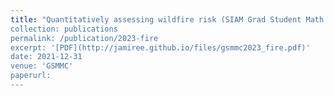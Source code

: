 ```yaml
---
title: "Quantitatively assessing wildfire risk (SIAM Grad Student Math Modeling Camp)
collection: publications
permalink: /publication/2023-fire
excerpt: '[PDF](http://jamiree.github.io/files/gsmmc2023_fire.pdf)'
date: 2021-12-31
venue: 'GSMMC'
paperurl: 
---
```



